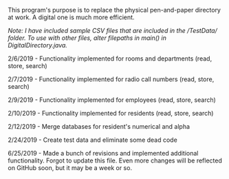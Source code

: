 This program's purpose is to replace the physical pen-and-paper directory at work. A digital one is much more efficient. 

*Note: I have included sample CSV files that are included in the /TestData/ folder. To use with other files, alter filepaths in main() in DigitalDirectory.java.* 

2/6/2019 - Functionality implemented for rooms and departments (read, store, search) 

2/7/2019 - Functionality implemented for radio call numbers (read, store, search)

2/9/2019 - Functionality implemented for employees (read, store, search)

2/10/2019 - Functionality implemented for residents (read, store, search)

2/12/2019 - Merge databases for resident's numerical and alpha

2/24/2019 - Create test data and eliminate some dead code

6/25/2019 - Made a bunch of revisions and implemented additional functionality. Forgot to update this file. Even more changes will be reflected on GitHub soon, but it may be a week or so.

